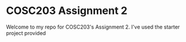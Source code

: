 # COSC203 Assignment 2

Welcome to my repo for COSC203's Assignment 2. I've used the starter project provided